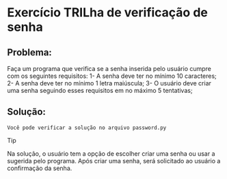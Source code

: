 # Exercício TRILha de verificação de senha

 ## Problema:
Faça um programa que verifica se a senha inserida pelo usuário cumpre com os seguintes requisitos:
 1- A senha deve ter no mínimo 10 caracteres;
 2- A senha deve ter no mínimo 1 letra maiúscula;
 3- O usuário deve criar uma senha seguindo esses requisitos em no máximo 5 tentativas; 

## Solução:
    Você pode verificar a solução no arquivo password.py

> [!TIP]
> Na solução, o usuário tem a opção de escolher criar uma senha ou usar a sugerida pelo programa.
> Após criar uma senha, será solicitado ao usuário a confirmação da senha.

